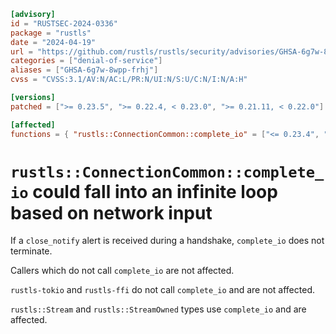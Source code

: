 ```toml
[advisory]
id = "RUSTSEC-2024-0336"
package = "rustls"
date = "2024-04-19"
url = "https://github.com/rustls/rustls/security/advisories/GHSA-6g7w-8wpp-frhj"
categories = ["denial-of-service"]
aliases = ["GHSA-6g7w-8wpp-frhj"]
cvss = "CVSS:3.1/AV:N/AC:L/PR:N/UI:N/S:U/C:N/I:N/A:H"

[versions]
patched = [">= 0.23.5", ">= 0.22.4, < 0.23.0", ">= 0.21.11, < 0.22.0"]

[affected]
functions = { "rustls::ConnectionCommon::complete_io" = ["<= 0.23.4", "<= 0.22.3", "<= 0.21.10", "0.20"] }
```

# `rustls::ConnectionCommon::complete_io` could fall into an infinite loop based on network input

If a `close_notify` alert is received during a handshake, `complete_io`
does not terminate.

Callers which do not call `complete_io` are not affected.

`rustls-tokio` and `rustls-ffi` do not call `complete_io`
and are not affected.

`rustls::Stream` and `rustls::StreamOwned` types use
`complete_io` and are affected.

